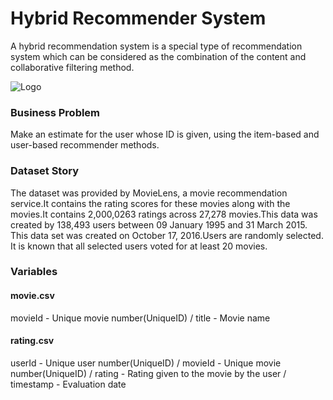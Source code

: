 # Hybrid Recommender System
A hybrid recommendation system is a special type of recommendation system which can be considered as the combination of the content and collaborative filtering method.

![Logo](https://user-images.githubusercontent.com/33136610/148428575-ddafda0d-aeb5-4633-b2a0-85414365056a.jpeg)

### Business Problem
Make an estimate for the user whose ID is given, using the item-based and user-based recommender methods.

### Dataset Story
The dataset was provided by MovieLens, a movie recommendation service.It contains the rating scores for these movies along with the movies.It contains 2,000,0263 ratings across 27,278 movies.This data was created by 138,493 users between 09 January 1995 and 31 March 2015. This data set was created on October 17, 2016.Users are randomly selected. It is known that all selected users voted for at least 20 movies.

### Variables
#### movie.csv
movieId - Unique movie number(UniqueID) / title - Movie name
#### rating.csv
userId - Unique user number(UniqueID) / movieId - Unique movie number(UniqueID) / rating - Rating given to the movie by the user / timestamp - Evaluation date
